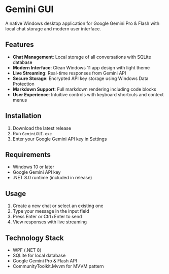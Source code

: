 # Gemini GUI

A native Windows desktop application for Google Gemini Pro & Flash with local chat storage and modern user interface.

## Features

- **Chat Management**: Local storage of all conversations with SQLite database
- **Modern Interface**: Clean Windows 11 app design with light theme
- **Live Streaming**: Real-time responses from Gemini API
- **Secure Storage**: Encrypted API key storage using Windows Data Protection
- **Markdown Support**: Full markdown rendering including code blocks
- **User Experience**: Intuitive controls with keyboard shortcuts and context menus

## Installation

1. Download the latest release
2. Run `GeminiGUI.exe`
3. Enter your Google Gemini API key in Settings

## Requirements

- Windows 10 or later
- Google Gemini API key
- .NET 8.0 runtime (included in release)

## Usage

1. Create a new chat or select an existing one
2. Type your message in the input field
3. Press Enter or Ctrl+Enter to send
4. View responses with live streaming

## Technology Stack

- WPF (.NET 8)
- SQLite for local database
- Google Gemini Pro & Flash API
- CommunityToolkit.Mvvm for MVVM pattern